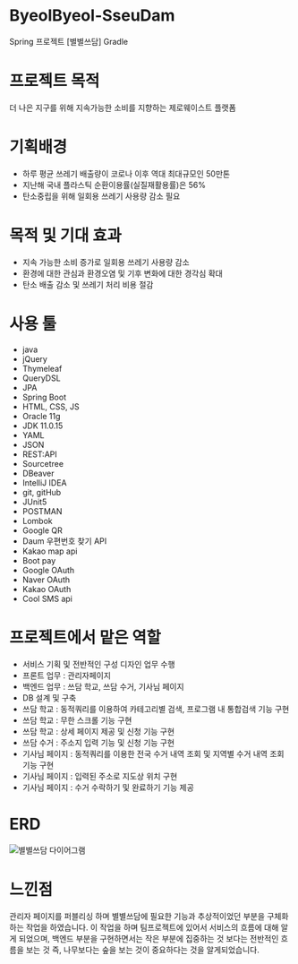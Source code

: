 # ByeolByeol-SseuDam
Spring 프로젝트 [별별쓰담] Gradle

# 프로젝트 목적 
더 나은 지구를 위해 지속가능한 소비를 지향하는 제로웨이스트 플랫폼

# 기획배경
- 하루 평균 쓰레기 배출량이 코로나 이후 역대 최대규모인 50만톤
- 지난해 국내 플라스틱 순환이용률(실질재활용률)은 56%
- 탄소중립을 위해 일회용 쓰레기 사용량 감소 필요

# 목적 및 기대 효과
- 지속 가능한 소비 증가로 일회용 쓰레기 사용량 감소
- 환경에 대한 관심과 환경오염 및 기후 변화에 대한 경각심 확대
- 탄소 배출 감소 및 쓰레기 처리 비용 절감

# 사용 툴
- java
- jQuery
- Thymeleaf
- QueryDSL
- JPA
- Spring Boot
- HTML, CSS, JS
- Oracle 11g
- JDK 11.0.15
- YAML
- JSON
- REST:API
- Sourcetree
- DBeaver
- IntelliJ IDEA
- git, gitHub
- JUnit5
- POSTMAN
- Lombok
- Google QR
- Daum 우편번호 찾기 API
- Kakao map api
- Boot pay
- Google OAuth
- Naver OAuth
- Kakao OAuth
- Cool SMS api 

# 프로젝트에서 맡은 역할 
- 서비스 기획 및 전반적인 구성 디자인 업무 수행
- 프론트 업무 : 관리자페이지
- 백엔드 업무 : 쓰담 학교, 쓰담 수거, 기사님 페이지
- DB 설계 및 구축 
- 쓰담 학교 : 동적쿼리를 이용하여 카테고리별 검색, 프로그램 내 통합검색 기능 구현
- 쓰담 학교 : 무한 스크롤 기능 구현
- 쓰담 학교 : 상세 페이지 제공 및 신청 기능 구현
- 쓰담 수거 : 주소지 입력 기능 및 신청 기능 구현
- 기사님 페이지 : 동적쿼리를 이용한 전국 수거 내역 조회 및 지역별 수거 내역 조회 기능 구현
- 기사님 페이지 : 입력된 주소로 지도상 위치 구현 
- 기사님 페이지 : 수거 수락하기 및 완료하기 기능 제공

# ERD
![별별쓰담 다이어그램](https://user-images.githubusercontent.com/114070466/209499230-dada4a67-25e6-483d-9411-9e4e73e21b2c.png)

# 느낀점
관리자 페이지를 퍼블리싱 하며 별별쓰담에 필요한 기능과 추상적이었던 부분을 구체화 하는 작업을 하였습니다.
이 작업을 하며 팀프로젝트에 있어서 서비스의 흐름에 대해 알게 되었으며, 
백엔드 부분을 구현하면서는 작은 부분에 집중하는 것 보다는 전반적인 흐름을 보는 것 
즉, 나무보다는 숲을 보는 것이 중요하다는 것을 알게되었습니다.
